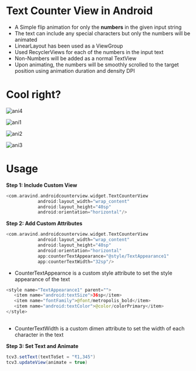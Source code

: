 # Text Counter View in Android
- A Simple flip animation for only the **numbers** in the given input string
- The text can include any special characters but only the numbers will be animated
- LinearLayout has been used as a ViewGroup
- Used RecyclerViews for each of the numbers in the input text
- Non-Numbers will be added as a normal TextView
- Upon animating, the numbers will be smoothly scrolled to the target position using animation duration and density DPI

# Cool right?
![ani4](https://user-images.githubusercontent.com/19949072/131246900-7025551c-d370-4b84-932a-7fc19bc3ab30.gif)

![ani1](https://user-images.githubusercontent.com/19949072/131233509-a506275c-ecc4-4ad5-a483-f159d01a1169.gif) 

![ani2](https://user-images.githubusercontent.com/19949072/131233525-2f17ce27-b084-430a-93d4-c51ea4af3bbf.gif) 

![ani3](https://user-images.githubusercontent.com/19949072/131233538-1a10fe12-c6e8-4efc-8e3d-318934078f42.gif)



# Usage

**Step 1: Include Custom View**

```kotlin
<com.aravind.androidcounterview.widget.TextCounterView
            android:layout_width="wrap_content"
            android:layout_height="40sp"
            android:orientation="horizontal"/>
```

**Step 2: Add Custom Attributes**

```kotlin
<com.aravind.androidcounterview.widget.TextCounterView
            android:layout_width="wrap_content"
            android:layout_height="40sp"
            android:orientation="horizontal"
            app:counterTextAppearance="@style/TextAppearance1"
            app:counterTextWidth="32sp"/>
```
- CounterTextAppearnce is a custom style attribute to set the style appearance of the text

```kotlin
<style name="TextAppearance1" parent="">
   <item name="android:textSize">36sp</item>
   <item name="fontFamily">@font/metropolis_bold</item>
   <item name="android:textColor">@color/colorPrimary</item>
</style>
    
```
- CounterTextWidth is a custom dimen attribute to set the width of each character in the text

**Step 3: Set Text and Animate**

```java
tcv3.setText(textToSet = "₹1,345")
tcv3.updateView(animate = true)
    
```
